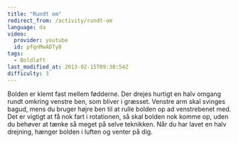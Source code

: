 ```yaml
---
title: "Rundt om"
redirect_from: /activity/rundt-om
language: da
video:
  provider: youtube
  id: pfqnMwADTy8
tags:
  - Boldløft
last_modified_at: 2013-02-15T09:38:54Z
difficulty: 3
---
```


Bolden er klemt fast mellem fødderne. Der drejes hurtigt en halv omgang
rundt omkring venstre ben, som bliver i græsset. Venstre arm skal svinges
bagud, mens du bruger højre ben til at rulle bolden op ad venstrebenet med.
Det er vigtigt at få nok fart i rotationen, så skal bolden nok komme op, uden
du behøver at tænke så meget på selve teknikken. Når du har lavet en halv
drejning, hænger bolden i luften og venter på dig.
